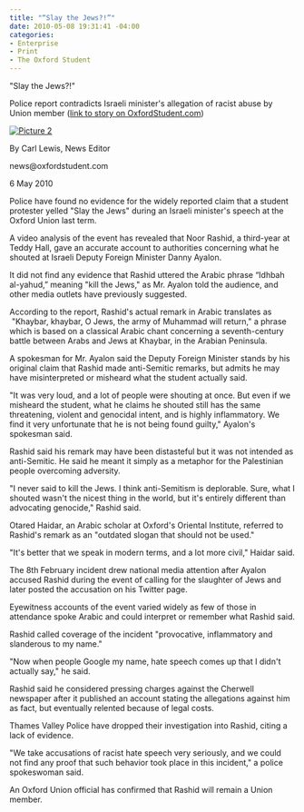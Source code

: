 ```yaml
---
title: "“Slay the Jews?!”"
date: 2010-05-08 19:31:41 -04:00
categories:
- Enterprise
- Print
- The Oxford Student
---
```


<p>"Slay the Jews?!"</p>
<p>Police report contradicts Israeli minister's allegation of racist abuse by Union member (<a href="http://oxfordstudent.com/2010/05/09/slay-the-jews/">link to story on OxfordStudent.com</a>)</p>
<p><a href="{{ site.baseurl }}/assets/Picture-2-241x300.png"><img class="alignright" title="Picture 2" src="{{ site.baseurl }}/assets/Picture-2.png" alt="Picture 2" /></a></p>
<p>By Carl Lewis, News Editor</p>
<p>news@oxfordstudent.com</p>
<p>6 May 2010</p>
<p>Police have found no evidence for the widely reported claim that a student protester yelled "Slay the Jews" during an Israeli minister's speech at the Oxford Union last term.</p>
<p>A video analysis of the event has revealed that Noor Rashid, a third-year at Teddy Hall, gave an accurate account to authorities concerning what he shouted at Israeli Deputy Foreign Minister Danny Ayalon.</p>
<p>It did not find any evidence that Rashid uttered the Arabic phrase “Idhbah al-yahud,” meaning "kill the Jews," as Mr. Ayalon told the audience, and other media outlets have previously suggested.</p>
<p><!--more--></p>
<p>According to the report, Rashid's actual remark in Arabic translates as  "Khaybar, khaybar, O Jews, the army of Muhammad will return," a phrase which is based on a classical Arabic chant concerning a seventh-century battle between Arabs and Jews at Khaybar, in the Arabian Peninsula.</p>
<p>A spokesman for Mr. Ayalon said the Deputy Foreign Minister stands by his original claim that Rashid made anti-Semitic remarks, but admits he may have misinterpreted or misheard what the student actually said.</p>
<p>"It was very loud, and a lot of people were shouting at once. But even if we misheard the student, what he claims he shouted still has the same threatening, violent and genocidal intent, and is highly inflammatory. We find it very unfortunate that he is not being found guilty," Ayalon's spokesman said.</p>
<p>Rashid said his remark may have been distasteful but it was not intended as anti-Semitic. He said he meant it simply as a metaphor for the Palestinian people overcoming adversity.</p>
<p>"I never said to kill the Jews. I think anti-Semitism is deplorable. Sure, what I shouted wasn't the nicest thing in the world, but it's entirely different than advocating genocide," Rashid said.</p>
<p>Otared Haidar, an Arabic scholar at Oxford's Oriental Institute, referred to Rashid's remark as an "outdated slogan that should not be used."</p>
<p>"It's better that we speak in modern terms, and a lot more civil," Haidar said.</p>
<p>The 8th February incident drew national media attention after Ayalon accused Rashid during the event of calling for the slaughter of Jews and later posted the accusation on his Twitter page.</p>
<p>Eyewitness accounts of the event varied widely as few of those in attendance spoke Arabic and could interpret or remember what Rashid said.</p>
<p>Rashid called coverage of the incident "provocative, inflammatory and slanderous to my name."</p>
<p>"Now when people Google my name, hate speech comes up that I didn't actually say," he said.</p>
<p>Rashid said he considered pressing charges against the Cherwell newspaper after it published an account stating the allegations against him as fact, but eventually relented because of legal costs.</p>
<p>Thames Valley Police have dropped their investigation into Rashid, citing a lack of evidence.</p>
<p>"We take accusations of racist hate speech very seriously, and we could not find any proof that such behavior took place in this incident," a police spokeswoman said.</p>
<p>An Oxford Union official has confirmed that Rashid will remain a Union member.</p>
